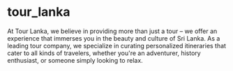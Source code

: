 # tour_lanka
At Tour Lanka, we believe in providing more than just a tour – we offer an experience that immerses you in the beauty and culture of Sri Lanka. As a leading tour company, we specialize in curating personalized itineraries that cater to all kinds of travelers, whether you're an adventurer, history enthusiast, or someone simply looking to relax. 
